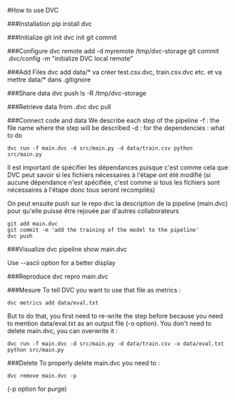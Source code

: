 #How to use DVC

###Installation
    pip install dvc

###Initialize
    git init
    dvc init
    git commit

###Configure
    dvc remote add -d myremote /tmp/dvc-storage
    git commit .dvc/config -m "initialize DVC local remote"

###Add Files
    dvc add data/* va créer test.csv.dvc, train.csv.dvc etc. et va mettre data/* dans .gitignore 

###Share data
    dvc push
    ls -R /tmp/dvc-storage

###Retrieve data from .dvc
    dvc pull

###Connect code and data
We describe each step of the pipeline
-f : the file name where the step will be described
-d : for the dependencies 
<cmd> : what to do

    dvc run -f main.dvc -d src/main.py -d data/train.csv python src/main.py

Il est important de spécifier les dépendances puisque c'est comme cela que DVC peut savoir si les fichiers nécessaires à l'étape ont été modifié (si aucune dépendance n'est spécifiée, c'est comme si tous les fichiers sont nécessaires à l'étape donc tous seront recompilés)

On peut ensuite push sur le repo dvc la description de la pipeline (main.dvc) pour qu'elle puisse être rejouée par d'autres collaborateurs

    git add main.dvc
    git commit -m 'add the training of the model to the pipeline'
    dvc push
    
###Visualize
    dvc pipeline show main.dvc
   
Use --ascii option for a better display

###Reproduce
    dvc repro main.dvc
    
###Mesure
To tell DVC you want to use that file as metrics :
    
    dvc metrics add data/eval.txt

But to do that, you first need to re-write the step before because you need to mention data/eval.txt as an output file (-o option). You don't need to delete main.dvc, you can overwrite it :
    
    dvc run -f main.dvc -d src/main.py -d data/train.csv -o data/eval.txt python src/main.py
 
###Delete
To properly delete main.dvc you need to :

    dvc remove main.dvc -p

(-p option for purge)

